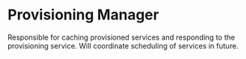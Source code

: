 # Provisioning Manager

Responsible for caching provisioned services and responding to the provisioning service. Will coordinate scheduling of services in future.
